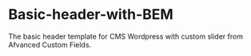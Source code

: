 # Basic-header-with-BEM

The basic header template  for CMS Wordpress with custom slider from Afvanced Custom Fields.
